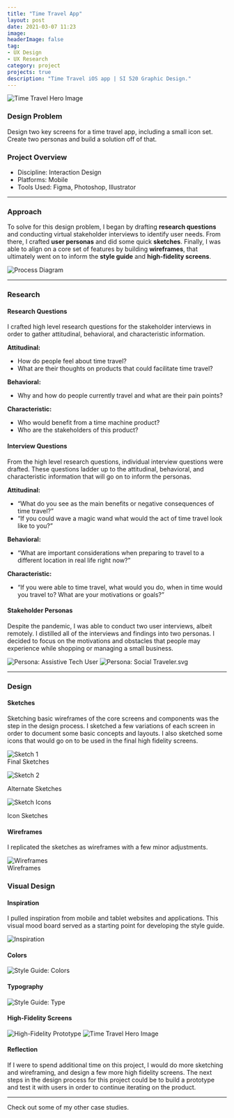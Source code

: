 ```yaml
---
title: "Time Travel App"
layout: post
date: 2021-03-07 11:23
image:
headerImage: false
tag:
- UX Design
- UX Research
category: project
projects: true
description: "Time Travel iOS app | SI 520 Graphic Design."
---
```


<img src="https://nicholasgiles.com/assets/images/timetravel/heroimage.png" alt="Time Travel Hero Image" class = "bigger-image"/>

### Design Problem

Design two key screens for a time travel app, including a small icon set. Create two personas and build a solution off of that.

### Project Overview
* Discipline: Interaction Design
* Platforms: Mobile
* Tools Used: Figma, Photoshop, Illustrator

---

### Approach

To solve for this design problem, I began by drafting **research questions** and conducting virtual stakeholder interviews to identify user needs. From there, I crafted **user personas** and did some quick **sketches**. Finally, I was able to align on a core set of features by building **wireframes**, that ultimately went on to inform the **style guide** and **high-fidelity screens**.

<img src="https://nicholasgiles.com/assets/images/timetravel/process-diagram.svg" alt="Process Diagram" class = "bigger-image"/>

---

### Research

#### Research Questions

I crafted high level research questions for the stakeholder interviews in order to gather attitudinal, behavioral, and characteristic information.

**Attitudinal:**
* How do people feel about time travel?
* What are their thoughts on products that could facilitate time travel?

**Behavioral:**
* Why and how do people currently travel and what are their pain points?

**Characteristic:**
* Who would benefit from a time machine product?
* Who are the stakeholders of this product?


#### Interview Questions

From the high level research questions, individual interview questions were drafted. These questions ladder up to the attitudinal, behavioral, and characteristic information that will go on to inform the personas.

**Attitudinal:**
* “What do you see as the main benefits or negative consequences of time travel?”
* “If you could wave a magic wand what would the act of time travel look like to you?”

**Behavioral:**
* “What are important considerations when preparing to travel to a different location in real life right now?”

**Characteristic:**
* “If you were able to time travel, what would you do, when in time would you travel to? What are your motivations or goals?”

#### Stakeholder Personas

Despite the pandemic, I was able to conduct two user interviews, albeit remotely. I distilled all of the interviews and findings into two personas. I decided to focus on the motivations and obstacles that people may experience while shopping or managing a small business.

<img src="https://nicholasgiles.com/assets/images/timetravel/persona_assistive-tech-user.svg" alt="Persona: Assistive Tech User" class = "bigger-image"/>

<img src="https://nicholasgiles.com/assets/images/timetravel/persona_social-traveler.svg" alt="Persona: Social Traveler.svg" class = "bigger-image"/>

---

### Design

#### Sketches

Sketching basic wireframes of the core screens and components was the step in the design process. I sketched a few variations of each screen in order to document some basic concepts and layouts. I also sketched some icons that would go on to be used in the final high fidelity screens.

<img src="https://nicholasgiles.com/assets/images/timetravel/sketch1.png" alt="Sketch 1" class = "partialwidth"/>
<figcaption>Final Sketches</figcaption>

<img src="https://nicholasgiles.com/assets/images/timetravel/sketch2.png" alt="Sketch 2" class = "partialwidth"/></p>
<figcaption>Alternate Sketches</figcaption>

<img src="https://nicholasgiles.com/assets/images/timetravel/sketch_icons.png" alt="Sketch Icons" class = "partialwidth"/></p>
<figcaption>Icon Sketches</figcaption>

#### Wireframes

I replicated the sketches as wireframes with a few minor adjustments.

<img src="https://nicholasgiles.com/assets/images/timetravel/wireframes.svg" alt="Wireframes" class = "bigger-image"/>
<figcaption>Wireframes</figcaption>

### Visual Design

#### Inspiration

I pulled inspiration from mobile and tablet websites and applications. This visual mood board served as a starting point for developing the style guide.

<img src="https://nicholasgiles.com/assets/images/timetravel/inspo.svg" alt="Inspiration" class = "bigger-image"/>

#### Colors
<img src="https://nicholasgiles.com/assets/images/timetravel/style-guide-colors.svg" alt="Style Guide: Colors" class = "bigger-image"/></p>

#### Typography
<img src="https://nicholasgiles.com/assets/images/timetravel/style-guide-type.svg" alt="Style Guide: Type" class = "bigger-image"/></p>


#### High-Fidelity Screens

<img src="https://nicholasgiles.com/assets/images/timetravel/hifi.svg" alt="High-Fidelity Prototype" class = "bigger-image"/>

<img src="https://nicholasgiles.com/assets/images/timetravel/product_marketing_slide.svg" alt="Time Travel Hero Image" class = "bigger-image"/>

#### Reflection

If I were to spend additional time on this project, I would do more sketching and wireframing, and design a few more high fidelity screens. The next steps in the design process for this project could be to build a prototype and test it with users in order to continue iterating on the product.

---

Check out some of my other <span class="evidence"><a href="https://nicholasgiles.com/projects/" style="text-decoration: none">case studies</a></span>.

